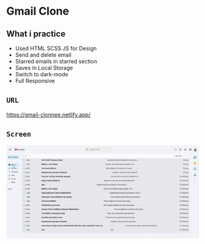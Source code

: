 # Gmail Clone 

## What i practice

- Used HTML SCSS JS for Design
- Send and delete email
- Starred emails in starred section
- Saves in Local Storage
- Switch to dark-mode
- Full Responsive


## `URL`

https://gmail-clonnee.netlify.app/

## `Screen`

![](screen.gif)